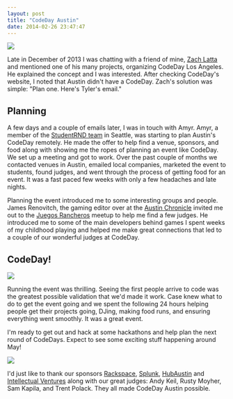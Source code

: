```yaml
---
layout: post
title: "CodeDay Austin"
date: 2014-02-26 23:47:47
---
```

![](https://farm8.staticflickr.com/7409/12724038015_deb246a88c_b.jpg)

Late in December of 2013 I was chatting with a friend of mine, [Zach Latta](http://zachlatta.com) and mentioned one of his many projects, organizing CodeDay Los Angeles. He explained the concept and I was interested. After checking CodeDay's website, I noted that Austin didn't have a CodeDay. Zach's solution was simple: "Plan one. Here's Tyler's email."

## Planning

A few days and a couple of emails later, I was in touch with Amyr. Amyr, a member of the [StudentRND team](https://studentrnd.org/team) in Seattle, was starting to plan Austin's CodeDay remotely. He made the offer to help find a venue, sponsors, and food along with showing me the ropes of planning an event like CodeDay. We set up a meeting and got to work. Over the past couple of months we contacted venues in Austin, emailed local companies, marketed the event to students, found judges, and went through the process of getting food for an event. It was a fast paced few weeks with only a few headaches and late nights.

Planning the event introduced me to some interesting groups and people. James Renovitch, the gaming editor over at the [Austin Chronicle](http://www.austinchronicle.com/) invited me out to the [Juegos Rancheros](http://juegosrancheros.com/) meetup to help me find a few judges. He introduced me to some of the main developers behind games I spent weeks of my childhood playing and helped me make great connections that led to a couple of our wonderful judges at CodeDay.

## CodeDay!

![](https://farm3.staticflickr.com/2841/12724187113_c78228b583_b.jpg)

Running the event was thrilling. Seeing the first people arrive to code was the greatest possible validation that we'd made it work. Case knew what to do to get the event going and we spent the following 24 hours helping people get their projects going, DJing, making food runs, and ensuring everything went smoothly. It was a great event.

I'm ready to get out and hack at some hackathons and help plan the next round of CodeDays. Expect to see some exciting stuff happening around May!

![](http://distilleryimage1.ak.instagram.com/28fb2eec973011e39b1a0ac99e922831_8.jpg)


I'd just like to thank our sponsors [Rackspace](https://www.rackspace.com/), [Splunk](http://www.splunk.com/), [HubAustin](http://hubaustin.com/) and [Intellectual Ventures](http://www.intellectualventures.com/) along with our great judges: Andy Keil, Rusty Moyher, Sam Kapila, and Trent Polack. They all made CodeDay Austin possible.
